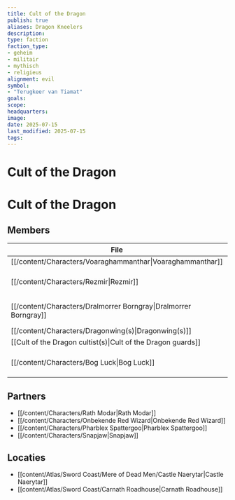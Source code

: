 ```yaml
---
title: Cult of the Dragon
publish: true
aliases: Dragon Kneelers
description: 
type: faction
faction_type: 	
- geheim
- militair
- mythisch
- religieus
alignment: evil
symbol:
- "Terugkeer van Tiamat"
goals:
scope:
headquarters:
image: 
date: 2025-07-15
last_modified: 2025-07-15
tags: 
---
```

# Cult of the Dragon

# Cult of the Dragon

## Members
| File                                                                           | description                  | deceased |
| ------------------------------------------------------------------------------ | ---------------------------- | -------- |
| [[/content/Characters/Voaraghammanthar\|Voaraghammanthar]]                   | \-                           | \-       |
| [[/content/Characters/Rezmir\|Rezmir]]                                       | Cult of the Dragon leader    | \-       |
| [[/content/Characters/Dralmorrer Borngray\|Dralmorrer Borngray]]             | Caretaker of Castle Naerytar | \-       |
| [[/content/Characters/Dragonwing(s)\|Dragonwing(s)]]                         | \-                           | \-       |
| [[Cult of the Dragon cultist(s)\|Cult of the Dragon guards]] | \-                           | \-       |
| [[/content/Characters/Bog Luck\|Bog Luck]]                                   | Owner of Carnath Roadhouse   | \-       |


## Partners
- [[/content/Characters/Rath Modar|Rath Modar]]
- [[/content/Characters/Onbekende Red Wizard|Onbekende Red Wizard]]
- [[/content/Characters/Pharblex Spattergoo|Pharblex Spattergoo]]
- [[/content/Characters/Snapjaw|Snapjaw]]

## Locaties
- [[content/Atlas/Sword Coast/Mere of Dead Men/Castle Naerytar|Castle Naerytar]]
- [[content/Atlas/Sword Coast/Carnath Roadhouse|Carnath Roadhouse]]
